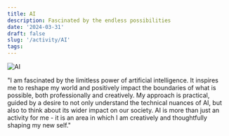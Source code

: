 ```yaml
---
title: AI
description: Fascinated by the endless possibilities
date: '2024-03-31'
draft: false
slug: '/activity/AI'
tags:
---
```


![AI](/KI1.png)

"I am fascinated by the limitless power of artificial intelligence. It inspires me to reshape my world and positively impact the boundaries of what is possible, both professionally and creatively. My approach is practical, guided by a desire to not only understand the technical nuances of AI, but also to think about its wider impact on our society. AI is more than just an activity for me - it is an area in which I am creatively and thoughtfully shaping my new self."
